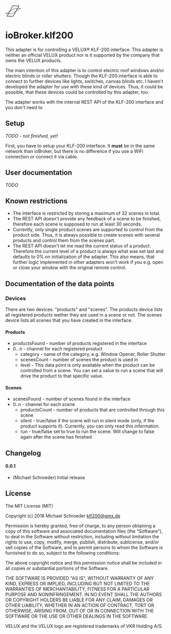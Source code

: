 ![Logo](admin/klf200.png)
# ioBroker.klf200

This adapter is for controlling a VELUX® KLF-200 interface. This adapter is neither an official VELUX product nor is it supported by the company that owns the VELUX products.

The main intention of this adapter is to control electric roof windows and/or electric blinds or roller shutters. Though the KLF-200 interface is able to connect to further devices like lights, switches, canvas blinds etc. I haven't developed the adapter for use with these kind of devices. Thus, it could be possible, that these devices could be controlled by this adapter, too.

The adapter works with the internal REST API of the KLF-200 interface and you don't need to 

## Setup

*TODO - not finished, yet!*

First, you have to setup your KLF-200 interface. It **must** be in the same network than ioBroker, but there is no difference if you use a WiFi connection or connect it via cable.

## User documentation

*TODO*

## Known restrictions

* The interface is restricted by storing a maximum of 32 scenes in total. 
* The REST API doesn't provide any feedback of a scene to be finished, therefore each scene is supposed to run at least 30 seconds.
* Currently, only single product scenes are supported to control from the product side. Thus, it is always possible to create scenes with several products and control them from the scenes part.
* The REST API doesn't let me read the current status of a product. Therefore the current level of a product is always what was set last and defaults to 0% on initialization of the adapter. This also means, that further logic implemented in other adapters won't work if you e.g. open or close your window with the original remote control.

## Documentation of the data points

### Devices

There are two devices: "products" and "scenes". The products device lists all registered products wether they are used in a scene or not. The scenes device lists all scenes that you have created in the interface.

#### Products

* productsFound - number of products registered in the interface
* 0...n - channel for each registered product
    * category - name of the category, e.g. Window Opener, Roller Shutter
    * scenesCount - number of scenes the product is used in
    * level - This data point is only available when the product can be controlled from a scene.
              You can set a value to run a scene that will drive the product to that specific value.

#### Scenes

* scenesFound - number of scenes found in the interface
* 0..n - channel for each scene
    * productsCount - number of products that are controlled through this scene
    * silent - true/false if the scene will run in silent mode (only, if the product supports it).
               Currently, you can only read this information.
    * run - true/false set to true to run the scene. Will change to false again after the scene has finished
    
    

## Changelog

#### 0.0.1
* (Michael Schroeder) Initial release

## License
The MIT License (MIT)

Copyright (c) 2018 Michael Schroeder <klf200@gmx.de>

Permission is hereby granted, free of charge, to any person obtaining a copy
of this software and associated documentation files (the "Software"), to deal
in the Software without restriction, including without limitation the rights
to use, copy, modify, merge, publish, distribute, sublicense, and/or sell
copies of the Software, and to permit persons to whom the Software is
furnished to do so, subject to the following conditions:

The above copyright notice and this permission notice shall be included in
all copies or substantial portions of the Software.

THE SOFTWARE IS PROVIDED "AS IS", WITHOUT WARRANTY OF ANY KIND, EXPRESS OR
IMPLIED, INCLUDING BUT NOT LIMITED TO THE WARRANTIES OF MERCHANTABILITY,
FITNESS FOR A PARTICULAR PURPOSE AND NONINFRINGEMENT. IN NO EVENT SHALL THE
AUTHORS OR COPYRIGHT HOLDERS BE LIABLE FOR ANY CLAIM, DAMAGES OR OTHER
LIABILITY, WHETHER IN AN ACTION OF CONTRACT, TORT OR OTHERWISE, ARISING FROM,
OUT OF OR IN CONNECTION WITH THE SOFTWARE OR THE USE OR OTHER DEALINGS IN
THE SOFTWARE.

VELUX and the VELUX logo are registered trademarks of VKR Holding A/S.

